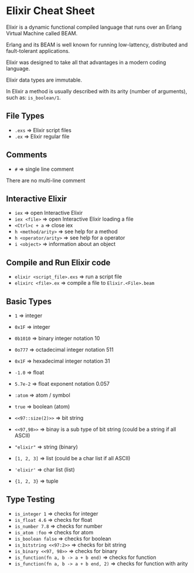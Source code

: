 # Elixir Cheat Sheet

Elixir is a dynamic functional compiled language that runs over an Erlang Virtual Machine called BEAM.

Erlang and its BEAM is well known for running low-lattency, distributed and fault-tolerant applications.

Elixir was designed to take all that advantages in a modern coding language.

Elixir data types are immutable.

In Elixir a method is usually described with its arity (number of arguments), such as: `is_boolean/1`.

## File Types

- `.exs` => Elixir script files
- `.ex` => Elixir regular file

## Comments

- `#` => single line comment

There are no multi-line comment

## Interactive Elixir

- `iex` => open Interactive Elixir
- `iex <file>` => open Interactive Elixir loading a file
- `<Ctrl>c + a` => close iex
- `h <method/arity>` => see help for a method
- `h <operator/arity>` => see help for a operator
- `i <object>` => information about an object

## Compile and Run Elixir code

- `elixir <script_file>.exs` => run a script file
- `elixirc <file>.ex` => compile a file to `Elixir.<File>.beam`

## Basic Types

- `1` => integer
- `0x1F` => integer
- `0b1010` => binary integer notation 10
- `0o777` => octadecimal integer notation 511
- `0x1F` => hexadecimal integer notation 31

- `-1.0` => float
- `5.7e-2` => float exponent notation 0.057

- `:atom` => atom / symbol

- `true` => boolean (atom)

- `<<97::size(2)>>` => bit string
- `<<97,98>>` => binay is a sub type of bit string (could be a string if all ASCII)
- `"elixir"` => string (binary)

- `[1, 2, 3]` => list (could be a char list if all ASCII)
- `'elixir'` => char list (list)

- `{1, 2, 3}` => tuple

## Type Testing

- `is_integer 1` => checks for integer
- `is_float 4.6` => checks for float
- `is_number 7.8` => checks for number
- `is_atom :foo` => checks for atom
- `is_boolean false` => checks for boolean
- `is_bitstring <<97:2>>` => checks for bit string
- `is_binary <<97, 98>>` => checks for binary
- `is_function(fn a, b -> a + b end)` => checks for function
- `is_function(fn a, b -> a + b end, 2)` => checks for function with arity
